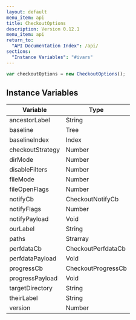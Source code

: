 ```yaml
---
layout: default
menu_item: api
title: CheckoutOptions
description: Version 0.12.1
menu_item: api
return_to:
  "API Documentation Index": /api/
sections:
  "Instance Variables": "#ivars"
---
```


```js
var checkoutOptions = new CheckoutOptions();
```

## <a name="ivars"></a>Instance Variables

| Variable | Type |
| --- | --- |
| <a name="ancestorLabel"></a>ancestorLabel | String |
| <a name="baseline"></a>baseline | Tree |
| <a name="baselineIndex"></a>baselineIndex | Index |
| <a name="checkoutStrategy"></a>checkoutStrategy | Number |
| <a name="dirMode"></a>dirMode | Number |
| <a name="disableFilters"></a>disableFilters | Number |
| <a name="fileMode"></a>fileMode | Number |
| <a name="fileOpenFlags"></a>fileOpenFlags | Number |
| <a name="notifyCb"></a>notifyCb | CheckoutNotifyCb |
| <a name="notifyFlags"></a>notifyFlags | Number |
| <a name="notifyPayload"></a>notifyPayload | Void |
| <a name="ourLabel"></a>ourLabel | String |
| <a name="paths"></a>paths | Strarray |
| <a name="perfdataCb"></a>perfdataCb | CheckoutPerfdataCb |
| <a name="perfdataPayload"></a>perfdataPayload | Void |
| <a name="progressCb"></a>progressCb | CheckoutProgressCb |
| <a name="progressPayload"></a>progressPayload | Void |
| <a name="targetDirectory"></a>targetDirectory | String |
| <a name="theirLabel"></a>theirLabel | String |
| <a name="version"></a>version | Number |

